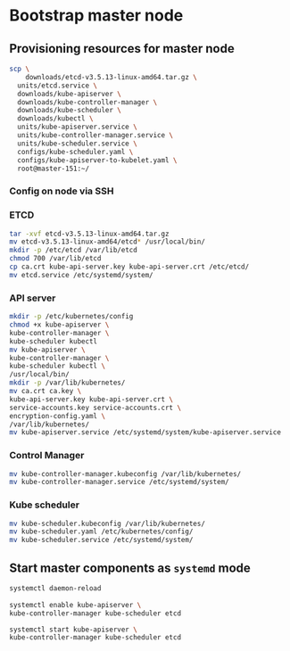 # Bootstrap master node

## Provisioning resources for master node
```bash
scp \
	downloads/etcd-v3.5.13-linux-amd64.tar.gz \
  units/etcd.service \
  downloads/kube-apiserver \
  downloads/kube-controller-manager \
  downloads/kube-scheduler \
  downloads/kubectl \
  units/kube-apiserver.service \
  units/kube-controller-manager.service \
  units/kube-scheduler.service \
  configs/kube-scheduler.yaml \
  configs/kube-apiserver-to-kubelet.yaml \
  root@master-151:~/
```

### Config on node via SSH

### ETCD
```bash
tar -xvf etcd-v3.5.13-linux-amd64.tar.gz
mv etcd-v3.5.13-linux-amd64/etcd* /usr/local/bin/
mkdir -p /etc/etcd /var/lib/etcd
chmod 700 /var/lib/etcd
cp ca.crt kube-api-server.key kube-api-server.crt /etc/etcd/
mv etcd.service /etc/systemd/system/


```

### API server
```bash
mkdir -p /etc/kubernetes/config
chmod +x kube-apiserver \
kube-controller-manager \
kube-scheduler kubectl
mv kube-apiserver \
kube-controller-manager \
kube-scheduler kubectl \
/usr/local/bin/
mkdir -p /var/lib/kubernetes/
mv ca.crt ca.key \
kube-api-server.key kube-api-server.crt \
service-accounts.key service-accounts.crt \
encryption-config.yaml \
/var/lib/kubernetes/
mv kube-apiserver.service /etc/systemd/system/kube-apiserver.service
```
### Control Manager
```bash
mv kube-controller-manager.kubeconfig /var/lib/kubernetes/
mv kube-controller-manager.service /etc/systemd/system/
```

### Kube scheduler
```bash
mv kube-scheduler.kubeconfig /var/lib/kubernetes/
mv kube-scheduler.yaml /etc/kubernetes/config/
mv kube-scheduler.service /etc/systemd/system/
```

## Start master components as `systemd` mode

```bash
systemctl daemon-reload
  
systemctl enable kube-apiserver \
kube-controller-manager kube-scheduler etcd

systemctl start kube-apiserver \
kube-controller-manager kube-scheduler etcd
```